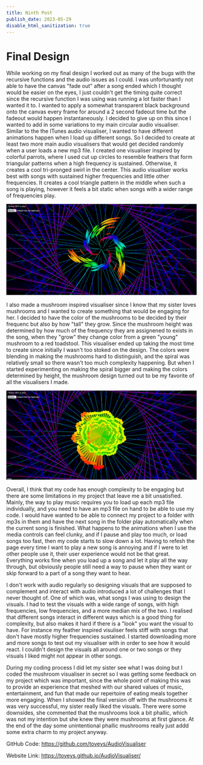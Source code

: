 ```yaml
---
title: Ninth Post
publish_date: 2023-05-29
disable_html_sanitization: true
---
```


# Final Design

While working on my final design I worked out as many of the bugs with the recursive functions and the audio issues as I could.
I was unfortunantly not able to have the canvas "fade out" after a song ended which I thought would be easier on the eyes, I just couldn't get the timing quite correct since the recursive function I was using was running a lot faster than I wanted it to. I wanted to apply a somewhat transparent black background onto the canvas every frame for around a 2 second fadeout time but the fadeout would happen instantaneously. I decided to give up on this since I wanted to add in some variations to my main circular audio visualiser. Similar to the the ITunes audio visualiser, I wanted to have different animations happen when I load up different songs. So I decided to create at least two more main audio visualisers that would get decided randomly when a user loads a new mp3 file. I created one visualiser inspired by colorful parrots, where I used cut up circles to resemble feathers that form triangular patterns when a high frequency is sustained. Otherwise, it creates a cool tri-pronged swirl in the center. This audio visualiser works best with songs with sustained higher frequencies and little other frequencies. It creates a cool triangle pattern in the middle when such a song is playing, however it feels a bit static when songs with a wider range of frequencies play.

![Feather Theme](../imagesFinal/feather%20theme.jpg)

I also made a mushroom inspired visualiser since I know that my sister loves mushrooms and I wanted to create something that would be engaging for her. 
I decided to have the color of the mushrooms to be decided by their frequenc but also by how "tall" they grow. Since the mushroom height was determined by how much of the frequency they are assignened to exists in the song, when they "grow" they change color from a green "young" mushroom to a red toadstool. This visualiser ended up taking the most time to create since initially I wasn't too stoked on the design. The colors were blending in making the mushrooms hard to distinguish, and the spiral was relatively small so there wasn't too much complexity happening. But when I started experimenting on making the spiral bigger and making the colors determined by height, the mushroom design turned out to be my favorite of all the visualisers I made.

![Mushroom Theme](../imagesFinal/mushroom%20theme.jpg)

Overall, I think that my code has enough complexity to be engaging but there are some limitations in my project that leave me a bit unsatisfied. Mainly, the way to play music requires you to load up each mp3 file individually, and you need to have an mp3 file on hand to be able to use my code. I would have wanted to be able to connect my project to a folder with mp3s in them and have the next song in the folder play automatically when the current song is finished. What happens to the animations when I use the media controls can feel clunky, and if I pause and play too much, or load songs too fast, then my code starts to slow down a lot. Having to refesh the page every time I want to play a new song is annoying and if I were to let other people use it, their user experience would not be that great. Everything works fine when you load up a song and let it play all the way through, but obviously people still need a way to pause when they want or skip forward to a part of a song they want to hear.

I don't work with audio regularly so designing visuals that are supposed to complement and interact with audio introduced a lot of challenges that I never thought of. One of which was, what songs I was using to design the visuals. I had to test the visuals with a wide range of songs, with high frequencies, low frequencies, and a more median mix of the two. I realised that different songs interact in different ways which is a good thing for complexity, but also makes it hard if there is a "look" you want the visual to have. For instance my feather inspired visuliser feels stiff with songs that don't have mostly higher frequencies sustained. I started downloading more and more songs to test out my visualiser with in order to see how it would react. I couldn't design the visuals all around one or two songs or they visuals I liked might not appear in other songs.

During my coding process I did let my sister see what I was doing but I coded the mushroom visualiser in secret so I was getting some feedback on my project which was important, since the whole point of making this was to provide an experience that meshed with our shared values of music, entertainment, and fun that made our repertoire of eating meals together more engaging. When I showed the final version off with the mushrooms it was very successful, my sister really liked the visuals. There were some downsides, she commented that the mushrooms look a bit phallic, which was not my intention but she knew they were mushrooms at first glance. At the end of the day some unintentional phallic mushrooms really just addd some extra charm to my project anyway.

GitHub Code:
https://github.com/toveys/AudioVisualiser

Website Link:
https://toveys.github.io/AudioVisualiser/